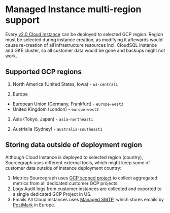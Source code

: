 # Managed Instance multi-region support

Every [v2.0 Cloud Instance](../v2.0/index.md) can be deployed to selected GCP region.
Region must be selected during instance creation, as modifying it aftewards would cause re-creation of all infrastructure resources incl. CloudSQL instance and GKE cluster, so all customer data would be gone and backups might not work.

## Supported GCP regions

1. North America (United States, Iowa) - `us-central1`

1. Europe

- European Union (Germany, Frankfurt) - `europe-west3`
- United Kingdom (London) - `europe-west2`

1. Asia (Tokyo, Japan) - `asia-northeast1`

1. Austrialia (Sydney) - `australia-southeast1`

## Storing data outside of deployment region

Although Cloud Instance is deployed to selected region (country), Sourcegraph uses different external tools, which might keep some of customer data outside of instance deployment country:

1. Metrics
   Sourcegraph uses [GCP scoped project](https://cloud.google.com/monitoring/settings) to collect aggregated metrics from all dedicated customer GCP projects.
1. Logs
   Audit logs from customer instances are collected and exported to a single dedicated GCP Project in US.
1. Emails
   All Cloud instances uses [Managed SMTP](../managed-smtp/index.md), which stores emails by [PostMark](https://postmarkapp.com/support/article/917-is-postmark-secure-and-redundant) in Europe.
